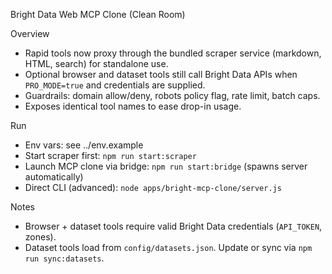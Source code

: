 Bright Data Web MCP Clone (Clean Room)

Overview
- Rapid tools now proxy through the bundled scraper service (markdown, HTML, search) for standalone use.
- Optional browser and dataset tools still call Bright Data APIs when `PRO_MODE=true` and credentials are supplied.
- Guardrails: domain allow/deny, robots policy flag, rate limit, batch caps.
- Exposes identical tool names to ease drop-in usage.

Run
- Env vars: see ../env.example
- Start scraper first: `npm run start:scraper`
- Launch MCP clone via bridge: `npm run start:bridge` (spawns server automatically)
- Direct CLI (advanced): `node apps/bright-mcp-clone/server.js`

Notes
- Browser + dataset tools require valid Bright Data credentials (`API_TOKEN`, zones).
- Dataset tools load from `config/datasets.json`. Update or sync via `npm run sync:datasets`.

